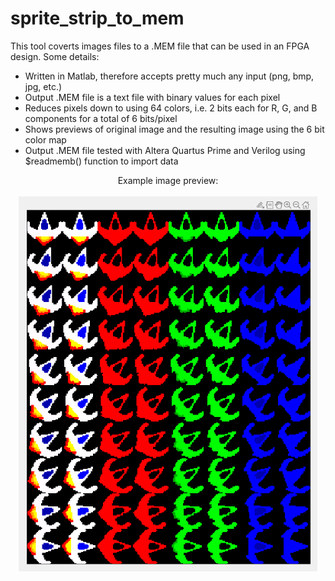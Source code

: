 # sprite_strip_to_mem

<p>This tool coverts images files to a .MEM file that can be used in an FPGA design.  Some details:</p>

<ul>
 <li>Written in Matlab, therefore accepts pretty much any input (png, bmp, jpg, etc.)</li>
 <li>Output .MEM file is a text file with binary values for each pixel</li>
 <li>Reduces pixels down to using 64 colors, i.e. 2 bits each for R, G, and B components for a total of 6 bits/pixel</li>
 <li>Shows previews of original image and the resulting image using the 6 bit color map</li>
 <li>Output .MEM file tested with Altera Quartus Prime and Verilog using $readmemb() function to import data</li>
</ul>

<p align="center">
   Example image preview:
   <br> <br>
   <img src="example preview.PNG" height="600" align="center">
</p>
